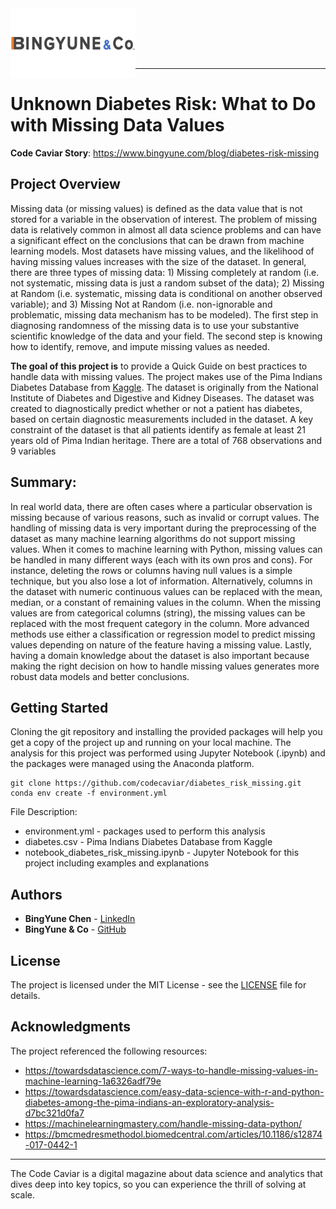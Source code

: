 <img src="https://raw.githubusercontent.com/codecaviar/digital_asset_management/master/assets/bingyune-and-company-logo-6400x3600.png" align="left" width="200" height="auto">

<br/><br/><br/><br/>

----------

# Unknown Diabetes Risk: What to Do with Missing Data Values

**Code Caviar Story**: https://www.bingyune.com/blog/diabetes-risk-missing

## Project Overview

Missing data (or missing values) is defined as the data value that is not stored for a variable in the observation of interest. The problem of missing data is relatively common in almost all data science problems and can have a significant effect on the conclusions that can be drawn from machine learning models. Most datasets have missing values, and the likelihood of having missing values increases with the size of the dataset. In general, there are three types of missing data: 1) Missing completely at random (i.e. not systematic, missing data is just a random subset of the data); 2) Missing at Random (i.e. systematic, missing data is conditional on another observed variable); and 3) Missing Not at Random (i.e. non-ignorable and problematic, missing data mechanism has to be modeled). The first step in diagnosing randomness of the missing data is to use your substantive scientific knowledge of the data and your field. The second step is knowing how to identify, remove, and impute missing values as needed.

**The goal of this project is** to provide a Quick Guide on best practices to handle data with missing values. The project makes use of the Pima Indians Diabetes Database from [Kaggle](https://www.kaggle.com/uciml/pima-indians-diabetes-database). The dataset is originally from the National Institute of Diabetes and Digestive and Kidney Diseases. The dataset was created to diagnostically predict whether or not a patient has diabetes, based on certain diagnostic measurements included in the dataset. A key constraint of the dataset is that all patients identify as female at least 21 years old of Pima Indian heritage. There are a total of 768 observations and 9 variables

## Summary:

In real world data, there are often cases where a particular observation is missing because of various reasons, such as invalid or corrupt values. The handling of missing data is very important during the preprocessing of the dataset as many machine learning algorithms do not support missing values. When it comes to machine learning with Python, missing values can be handled in many different ways (each with its own pros and cons). For instance, deleting the rows or columns having null values is a simple technique, but you also lose a lot of information. Alternatively, columns in the dataset with numeric continuous values can be replaced with the mean, median, or a constant of remaining values in the column. When the missing values are from categorical columns (string), the missing values can be replaced with the most frequent category in the column. More advanced methods use either a classification or regression model to predict missing values depending on nature of the feature having a missing value. Lastly, having a domain knowledge about the dataset is also important because making the right decision on how to handle missing values generates more robust data models and better conclusions.

## Getting Started

Cloning the git repository and installing the provided packages will help you get a copy of the project up and running on your local machine. The analysis for this project was performed using Jupyter Notebook (.ipynb) and the packages were managed using the Anaconda platform.

```
git clone https://github.com/codecaviar/diabetes_risk_missing.git
conda env create -f environment.yml
```

File Description:
* environment.yml - packages used to perform this analysis  
* diabetes.csv -  Pima Indians Diabetes Database from Kaggle
* notebook_diabetes_risk_missing.ipynb - Jupyter Notebook for this project including examples and explanations

## Authors

- **BingYune Chen** - [LinkedIn](https://www.linkedin.com/in/bingyune-chen/)
- **BingYune & Co** - [GitHub](https://github.com/codecaviar)

## License

The project is licensed under the MIT License - see the [LICENSE](LICENSE) file for details.

## Acknowledgments

The project referenced the following resources:
* https://towardsdatascience.com/7-ways-to-handle-missing-values-in-machine-learning-1a6326adf79e
* https://towardsdatascience.com/easy-data-science-with-r-and-python-diabetes-among-the-pima-indians-an-exploratory-analysis-d7bc321d0fa7
* https://machinelearningmastery.com/handle-missing-data-python/
* https://bmcmedresmethodol.biomedcentral.com/articles/10.1186/s12874-017-0442-1

----------
The Code Caviar is a digital magazine about data science and analytics that dives deep into key topics, so you can experience the thrill of solving at scale.
